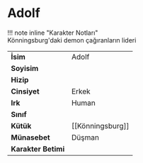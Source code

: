 # Adolf   
  
  
!!! note inline "Karakter Notları"  
	Könningsburg'daki demon çağıranların lideri  
  
  
<table><tr><td><b>İsim</b></td><td>Adolf</td></tr>  
<tr><td><b>Soyisim</b></td><td></td></tr>  
<tr><td><b>Hizip</b></td><td></td></tr>  
<tr><td><b>Cinsiyet</b></td><td>Erkek</td></tr>  
<tr><td><b>Irk</b></td><td>Human</td></tr>  
<tr><td><b>Sınıf</b></td><td></td></tr>  
<tr><td><b>Kütük</b></td><td>[[Könningsburg]]</td></tr>  
<tr><td><b>Münasebet</b></td><td>Düşman</td></tr>  
<tr><td><b>Karakter Betimi</b></td><td></td></tr>  
</table>